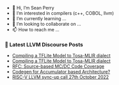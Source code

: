 - 👋 Hi, I’m Sean Perry
- 👀 I’m interested in compilers (c++, COBOL, llvm)
- 🌱 I’m currently learning ...
- 💞️ I’m looking to collaborate on ...
- 📫 How to reach me ...

<!---
s66perry/s66perry is a ✨ special ✨ repository because its `README.md` (this file) appears on your GitHub profile.
You can click the Preview link to take a look at your changes.
--->
### 📕 Latest LLVM Discourse Posts

<!-- DISCOURSE-LLVM:START -->
- [Compiling a TFLite Model to Tosa-MLIR dialect](https://discourse.llvm.org/t/compiling-a-tflite-model-to-tosa-mlir-dialect/66198#post_4)
- [Compiling a TFLite Model to Tosa-MLIR dialect](https://discourse.llvm.org/t/compiling-a-tflite-model-to-tosa-mlir-dialect/66198#post_3)
- [RFC: Source-based MC/DC Code Coverage](https://discourse.llvm.org/t/rfc-source-based-mc-dc-code-coverage/59244#post_5)
- [Codegen for Accumulator based Architecture?](https://discourse.llvm.org/t/codegen-for-accumulator-based-architecture/66220#post_1)
- [RISC-V LLVM sync-up call 27th October 2022](https://discourse.llvm.org/t/risc-v-llvm-sync-up-call-27th-october-2022/66219#post_1)
<!-- DISCOURSE-LLVM:END -->
